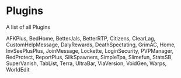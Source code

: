 # Plugins
A list of all Plugins

AFKPlus, BedHome, BetterJals, BetterRTP, Citizens, ClearLag, CustomHelpMessage, DalyRewards, DeathSpectating, GrimAC, Home, InvSeePlusPlus, JoinMessage, Lockette, LoginSecurity,
PVPManager, RedProtect, ReportPlus, SilkSpawners, SimpleTpa, Slimefun, StatsSB, SuperVanish, TabList, Terra, UltraBar, ViaVersion, VoidGen, Warps, WorldEdit

